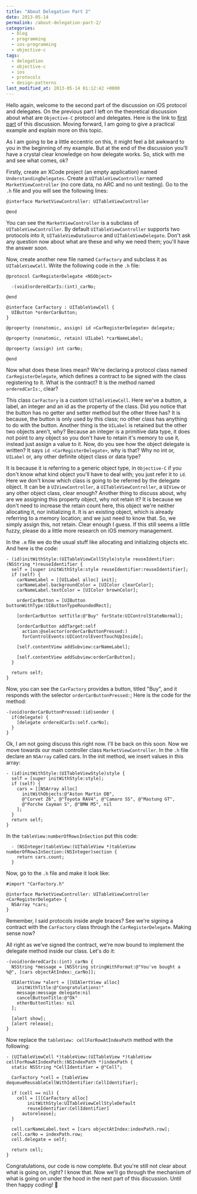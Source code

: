 ```yaml
---
title: "About Delegation Part 2"
date: 2013-05-14
permalink: /about-delegation-part-2/
categories:
  - blog
  - programming
  - ios-programming
  - objective-c
tags:
  - delegation
  - objective-c
  - ios
  - protocols
  - design-patterns
last_modified_at: 2013-05-14 01:12:42 +0000
---
```


Hello again, welcome to the second part of the discussion on iOS protocol and delegates. On the previous part I left on the theoretical discussion about what are `Objective-C` protocol and delegates. Here is the link to [first part](http://codewithshabib.com/about-delegation-part-1/) of this discussion. Moving forward, I am going to give a practical example and explain more on this topic.

As I am going to be a little eccentric on this, it might feel a bit awkward to you in the beginning of my example. But at the end of the discussion you'll have a crystal clear knowledge on how delegate works. So, stick with me and see what comes, ok?

Firstly, create an XCode project (an empty application) named `UnderstandingDelegates`. Create a `UITableViewController` named `MarketViewController` (no core data, no ARC and no unit testing). Go to the `.h` file and you will see the following lines:

```objc
@interface MarketViewController: UITableViewController

@end
```

You can see the `MarketViewController` is a subclass of `UITableViewController`. By default `UITableViewController` supports two protocols into it, `UITableViewDataSource` and `UITableViewDelegate`. Don't ask any question now about what are these and why we need them; you'll have the answer soon.

Now, create another new file named `CarFactory` and subclass it as `UITableViewCell`. Write the following code in the `.h` file:

```objc
@protocol CarRegisterDelegate <NSObject>

  -(void)orderedCarIs:(int)_carNo;

@end

@interface CarFactory : UITableViewCell {
  UIButton *orderCarButton;
}

@property (nonatomic, assign) id <CarRegisterDelegate> delegate;

@property (nonatomic, retain) UILabel *carNameLabel;

@property (assign) int carNo;

@end
```

Now what does these lines mean? We're declaring a protocol class named `CarRegisterDelegate`, which defines a contract to be signed with the class registering to it. What is the contract? It is the method named `orderedCarIs:`, clear?

This class `CarFactory` is a custom `UITableViewCell`.  Here we've a button, a label, an integer and an id as the property of the class. Did you notice that the button has no getter and setter method but the other three has? It is because, the button is only used by this class; no other class has anything to do with the button. Another thing is the `UILabel` is retained but the other two objects aren't, why? Because an integer is a primitive data type, it does not point to any object so you don't have to retain it's memory to use it, instead just assign a value to it. Now, do you see how the object delegate is written? It says `id <CarRegisterDelegate>`, why is that? Why no int or, `UILabel` or, any other definite object class or data type?

It is because it is referring to a generic object type, in `Objective-C` if you don't know what kind object you'll have to deal with; you just refer it to `id`. Here we don't know which class is going to be referred by the delegate object. It can be a `UIViewController`, a `UITableViewController`, a `UIView` or any other object class, clear enough? Another thing to discuss about, why are we assigning this property object, why not retain it? It is because we don't need to increase the retain count here, this object we're neither allocating it, nor initializing it. It is an existing object, which is already referring to a memory location; and we just need to know that. So, we simply assign this, not retain. Clear enough I guess. If this still seems a little fuzzy, please do a little more research on iOS memory management.

In the `.m` file we do the usual stuff like allocating and initializing objects etc. And here is the code:

```objc
- (id)initWithStyle:(UITableViewCellStyle)style reuseIdentifier:(NSString *)reuseIdentifier {
  self = [super initWithStyle:style reuseIdentifier:reuseIdentifier];
  if (self) {
    carNameLabel = [[UILabel alloc] init];
    carNameLabel.backgroundColor = [UIColor clearColor];
    carNameLabel.textColor = [UIColor brownColor];

    orderCarButton = [UIButton buttonWithType:UIButtonTypeRoundedRect];

    [orderCarButton setTitle:@"Buy" forState:UIControlStateNormal];

    [orderCarButton addTarget:self
      action:@selector(orderCarButtonPressed:)
      forControlEvents:UIControlEventTouchUpInside];

    [self.contentView addSubview:carNameLabel];

    [self.contentView addSubview:orderCarButton];
  }

  return self;
}
```

Now, you can see the `CarFactory` provides a button, titled "Buy", and it responds with the selector `orderCarButtonPressed:`; Here is the code for the method:

```objc
-(void)orderCarButtonPressed:(id)sender {
  if(delegate) {
    [delegate orderedCarIs:self.carNo];
  }
}
```

Ok, I am not going discuss this right now. I'll be back on this soon. Now we move towards our main controller class `MarketViewController`. In the `.h` file declare an `NSArray` called cars. In the init method, we insert values in this array:

```objc
- (id)initWithStyle:(UITableViewStyle)style {
  self = [super initWithStyle:style];
  if (self) {
    cars = [[NSArray alloc]
      initWithObjects:@"Aston Martin DB",
      @"Corvet Z6", @"Toyota RAV4", @"Camaro SS", @"Mastung GT",
      @"Porche Cayman S", @"BMW M5", nil
    ];
  }
  return self;
}
```

In the `tableView:numberOfRowsInSection` put this code:

```objc
  - (NSInteger)tableView:(UITableView *)tableView numberOfRowsInSection:(NSInteger)section {
    return cars.count;
  }
```

Now, go to the `.h` file and make it look like:

```objc
#import "CarFactory.h"

@interface MarketViewController: UITableViewController <CarRegisterDelegate> {
  NSArray *cars;
}
```

Remember, I said protocols inside angle braces? See we're signing a contract with the `CarFactory` class through the `CarRegisterDelegate`. Making sense now?

All right as we've signed the contract, we're now bound to implement the delegate method inside our class. Let's do it:

```objc
-(void)orderedCarIs:(int)_carNo {
  NSString *message = [NSString stringWithFormat:@"You've bought a %@", [cars objectAtIndex:_carNo]];

  UIAlertView *alert = [[UIAlertView alloc]
    initWithTitle:@"Congratulations!"
    message:message delegate:nil
    cancelButtonTitle:@"Ok"
    otherButtonTitles: nil
  ];

  [alert show];
  [alert release];
}
```

Now replace the `tableView: cellForRowAtIndexPath` method with the following:

```objc
- (UITableViewCell *)tableView:(UITableView *)tableView cellForRowAtIndexPath:(NSIndexPath *)indexPath {
  static NSString *CellIdentifier = @"Cell";

  CarFactory *cell = [tableView dequeueReusableCellWithIdentifier:CellIdentifier];

  if (cell == nil) {
    cell = [[[CarFactory alloc] 
        initWithStyle:UITableViewCellStyleDefault 
        reuseIdentifier:CellIdentifier] 
      autorelease];
  }

  cell.carNameLabel.text = [cars objectAtIndex:indexPath.row];
  cell.carNo = indexPath.row;
  cell.delegate = self;

  return cell;
}
```

Congratulations, our code is now complete. But you're still not clear about what is going on, right? I know that. Now we'll go through the mechanism of what is going on under the hood in the next part of this discussion. Until then happy coding! 🙂
